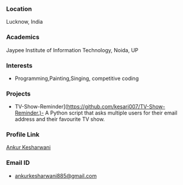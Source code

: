 ### Location

Lucknow, India

### Academics

Jaypee Institute of Information Technology, Noida, UP

### Interests

- Programming,Painting,Singing, competitive coding

### Projects

- TV-Show-Reminder](https://github.com/kesari007/TV-Show-Reminder.)- A Python script that asks multiple users for their email address and their favourite TV show.

### Profile Link

[Ankur Kesharwani](https://github.com/kesari007)

### Email ID

- ankurkesharwani885@gmail.com
